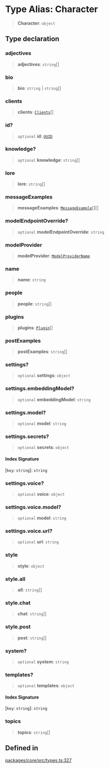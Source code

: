 # Type Alias: Character

> **Character**: `object`

## Type declaration

### adjectives

> **adjectives**: `string`[]

### bio

> **bio**: `string` \| `string`[]

### clients

> **clients**: [`Clients`](../enumerations/Clients.md)[]

### id?

> `optional` **id**: [`UUID`](UUID.md)

### knowledge?

> `optional` **knowledge**: `string`[]

### lore

> **lore**: `string`[]

### messageExamples

> **messageExamples**: [`MessageExample`](../interfaces/MessageExample.md)[][]

### modelEndpointOverride?

> `optional` **modelEndpointOverride**: `string`

### modelProvider

> **modelProvider**: [`ModelProviderName`](../enumerations/ModelProviderName.md)

### name

> **name**: `string`

### people

> **people**: `string`[]

### plugins

> **plugins**: [`Plugin`](Plugin.md)[]

### postExamples

> **postExamples**: `string`[]

### settings?

> `optional` **settings**: `object`

### settings.embeddingModel?

> `optional` **embeddingModel**: `string`

### settings.model?

> `optional` **model**: `string`

### settings.secrets?

> `optional` **secrets**: `object`

#### Index Signature

\[`key`: `string`\]: `string`

### settings.voice?

> `optional` **voice**: `object`

### settings.voice.model?

> `optional` **model**: `string`

### settings.voice.url?

> `optional` **url**: `string`

### style

> **style**: `object`

### style.all

> **all**: `string`[]

### style.chat

> **chat**: `string`[]

### style.post

> **post**: `string`[]

### system?

> `optional` **system**: `string`

### templates?

> `optional` **templates**: `object`

#### Index Signature

\[`key`: `string`\]: `string`

### topics

> **topics**: `string`[]

## Defined in

[packages/core/src/types.ts:327](https://github.com/ai16z/eliza/blob/7fcf54e7fb2ba027d110afcc319c0b01b3f181dc/packages/core/src/types.ts#L327)
